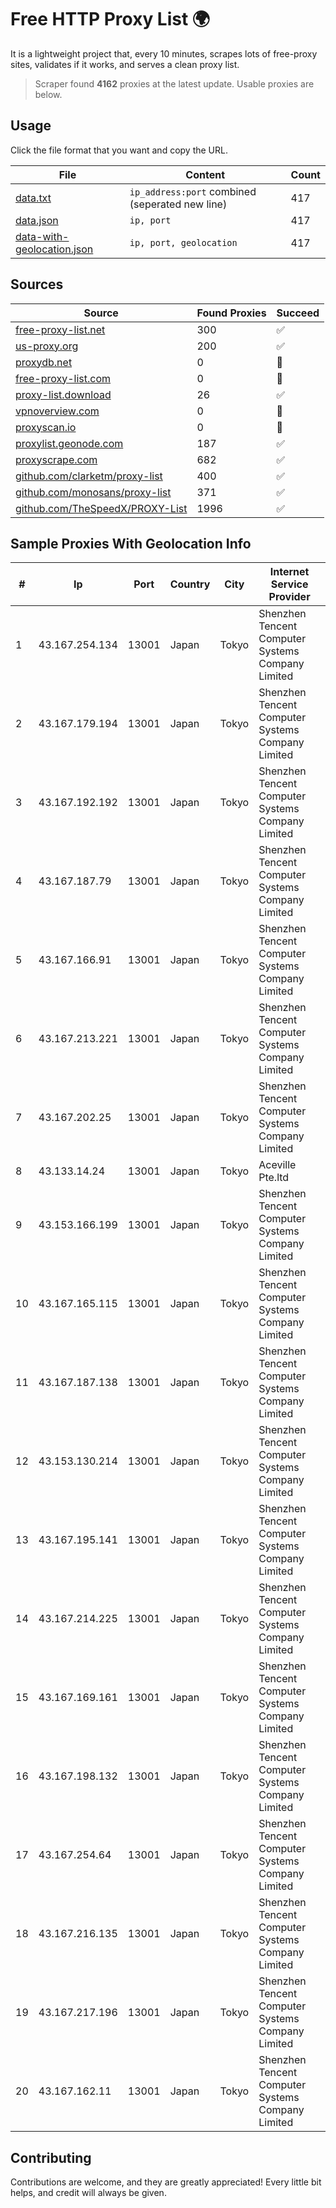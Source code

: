 
# Free HTTP Proxy List 🌍

It is a lightweight project that, every 10 minutes, scrapes lots of free-proxy sites, validates if it works, and serves a clean proxy list.


> Scraper found **4162** proxies at the latest update. Usable proxies are below.

## Usage

Click the file format that you want and copy the URL.


|File|Content|Count|
|----|-------|-----|
|[data.txt](https://raw.githubusercontent.com/themiralay/Proxy-List-World/master/data.txt)|`ip_address:port` combined (seperated new line)|417|
|[data.json](https://raw.githubusercontent.com/themiralay/Proxy-List-World/master/data.json)|`ip, port`|417|
|[data-with-geolocation.json](https://raw.githubusercontent.com/themiralay/Proxy-List-World/master/data-with-geolocation.json)|`ip, port, geolocation`|417|

## Sources

|Source|Found Proxies|Succeed|
|------|-------------|-------|
|[free-proxy-list.net](https://free-proxy-list.net)|300|✅|
|[us-proxy.org](https://www.us-proxy.org)|200|✅|
|[proxydb.net](http://proxydb.net)|0|🚫|
|[free-proxy-list.com](https://free-proxy-list.com/?page=&port=&type%5B%5D=http&type%5B%5D=https&up_time=0&search=Search)|0|🚫|
|[proxy-list.download](https://www.proxy-list.download/HTTP)|26|✅|
|[vpnoverview.com](https://vpnoverview.com/privacy/anonymous-browsing/free-proxy-servers)|0|🚫|
|[proxyscan.io](https://www.proxyscan.io)|0|🚫|
|[proxylist.geonode.com](https://proxylist.geonode.com/api/proxy-list?limit=300&page=1&sort_by=lastChecked&sort_type=desc&protocols=http,https)|187|✅|
|[proxyscrape.com](https://api.proxyscrape.com/v2/?request=displayproxies&protocol=http&timeout=10000&country=all&ssl=all&anonymity=all)|682|✅|
|[github.com/clarketm/proxy-list](https://raw.githubusercontent.com/clarketm/proxy-list/master/proxy-list-raw.txt)|400|✅|
|[github.com/monosans/proxy-list](https://raw.githubusercontent.com/monosans/proxy-list/main/proxies/http.txt)|371|✅|
|[github.com/TheSpeedX/PROXY-List](https://raw.githubusercontent.com/TheSpeedX/PROXY-List/master/http.txt)|1996|✅|


## Sample Proxies With Geolocation Info

|#|Ip|Port|Country|City|Internet Service Provider|
|-|--|----|-------|----|-------------------------|
|1|43.167.254.134|13001|Japan|Tokyo|Shenzhen Tencent Computer Systems Company Limited|
|2|43.167.179.194|13001|Japan|Tokyo|Shenzhen Tencent Computer Systems Company Limited|
|3|43.167.192.192|13001|Japan|Tokyo|Shenzhen Tencent Computer Systems Company Limited|
|4|43.167.187.79|13001|Japan|Tokyo|Shenzhen Tencent Computer Systems Company Limited|
|5|43.167.166.91|13001|Japan|Tokyo|Shenzhen Tencent Computer Systems Company Limited|
|6|43.167.213.221|13001|Japan|Tokyo|Shenzhen Tencent Computer Systems Company Limited|
|7|43.167.202.25|13001|Japan|Tokyo|Shenzhen Tencent Computer Systems Company Limited|
|8|43.133.14.24|13001|Japan|Tokyo|Aceville Pte.ltd|
|9|43.153.166.199|13001|Japan|Tokyo|Shenzhen Tencent Computer Systems Company Limited|
|10|43.167.165.115|13001|Japan|Tokyo|Shenzhen Tencent Computer Systems Company Limited|
|11|43.167.187.138|13001|Japan|Tokyo|Shenzhen Tencent Computer Systems Company Limited|
|12|43.153.130.214|13001|Japan|Tokyo|Shenzhen Tencent Computer Systems Company Limited|
|13|43.167.195.141|13001|Japan|Tokyo|Shenzhen Tencent Computer Systems Company Limited|
|14|43.167.214.225|13001|Japan|Tokyo|Shenzhen Tencent Computer Systems Company Limited|
|15|43.167.169.161|13001|Japan|Tokyo|Shenzhen Tencent Computer Systems Company Limited|
|16|43.167.198.132|13001|Japan|Tokyo|Shenzhen Tencent Computer Systems Company Limited|
|17|43.167.254.64|13001|Japan|Tokyo|Shenzhen Tencent Computer Systems Company Limited|
|18|43.167.216.135|13001|Japan|Tokyo|Shenzhen Tencent Computer Systems Company Limited|
|19|43.167.217.196|13001|Japan|Tokyo|Shenzhen Tencent Computer Systems Company Limited|
|20|43.167.162.11|13001|Japan|Tokyo|Shenzhen Tencent Computer Systems Company Limited|



## Contributing

Contributions are welcome, and they are greatly appreciated! Every
little bit helps, and credit will always be given.

